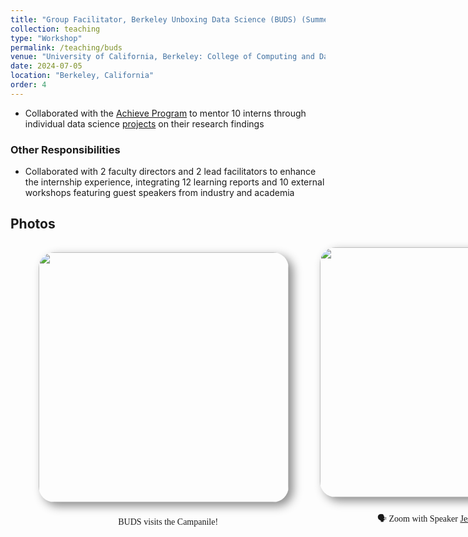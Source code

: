 ```yaml
---
title: "Group Facilitator, Berkeley Unboxing Data Science (BUDS) (Summer 2024)"
collection: teaching
type: "Workshop"
permalink: /teaching/buds
venue: "University of California, Berkeley: College of Computing and Data Science"
date: 2024-07-05
location: "Berkeley, California"
order: 4
---
```


* Collaborated with the [Achieve Program](https://achieveprogram.org/) to mentor 10 interns through individual data science <a href = "https://drive.google.com/drive/folders/1UO74eXEU5q_0TwPg9QWzYkzDQLNNoxqo?usp=sharing" target = "_blank">projects</a> on their research findings

### Other Responsibilities
* Collaborated with 2 faculty directors and 2 lead facilitators to enhance the internship experience, integrating 12 learning reports and 10 external workshops featuring guest speakers from industry and academia

## Photos

<div style = "margin-top: 25px; display: grid; grid-template-columns: 400px 400px; grid-column-gap: 50px; row-gap: 5px; margin-left: 45px; align-items: end;">
    <div>
        <img style = "width: 400px; border-radius: 25px; margin-bottom: 10px; box-shadow: 7px 6px 15px rgb(0,0,0,0.45);" src = "../images/Teaching/buds_camp.jpg">
        <div  style = "display: flex; justify-content: center; width = 100%; font-family: Montserrat; ">
            <p>🗼 BUDS visits the Campanile!</p>
        </div>
    </div>
     <div>
        <img style = "width: 400px; border-radius: 25px; margin-bottom: 10px; box-shadow: 7px 6px 15px rgb(0,0,0,0.45);" src = "../images/Teaching/guest.png">
        <div  style = "display: flex; justify-content: center; width = 100%; font-family: Montserrat;">
            <p>🗣️ Zoom with Speaker <a href = "https://www.linkedin.com/in/jessica-golden-/" target = "_blank">Jessica Golden</a></p>
        </div>
    </div>
</div>

